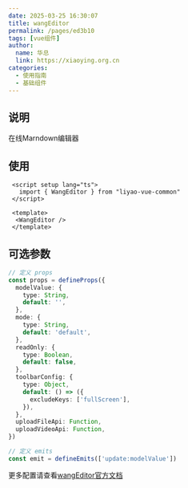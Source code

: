 ```yaml
---
date: 2025-03-25 16:30:07
title: wangEditor
permalink: /pages/ed3b10
tags: [vue组件]
author:
  name: 华总
  link: https://xiaoying.org.cn
categories:
  - 使用指南
  - 基础组件
---
```


## 说明

在线Marndown编辑器

##  使用

```vue
 <script setup lang="ts">
   import { WangEditor } from "liyao-vue-common"
 </script>
 
 <template>
  <WangEditor />
 </template>
```



## 可选参数

```typescript
// 定义 props
const props = defineProps({
  modelValue: {
    type: String,
    default: '',
  },
  mode: {
    type: String,
    default: 'default',
  },
  readOnly: {
    type: Boolean,
    default: false,
  },
  toolbarConfig: {
    type: Object,
    default: () => ({
      excludeKeys: ['fullScreen'],
    }),
  },
  uploadFileApi: Function,
  uploadVideoApi: Function,
})

// 定义 emits
const emit = defineEmits(['update:modelValue'])

```

更多配置请查看[wangEditor官方文档](https://www.wangeditor.com/v5/toolbar-config.html)